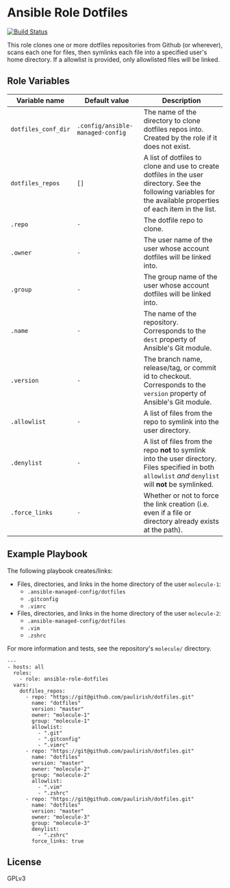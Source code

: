 # Ansible Role Dotfiles

[![Build Status](https://travis-ci.com/ctorgalson/ansible-role-ssl.svg?branch=master)](https://travis-ci.com/ctorgalson/ansible-role-dotfiles)

This role clones one or more dotfiles repositories from Github (or wherever), scans each one for files, then symlinks each file into a specified user's home directory. If a allowlist is provided, only allowlisted files will be linked.

## Role Variables

| Variable name       | Default value             | Description |
|---------------------|---------------------------|-------------|
| `dotfiles_conf_dir` | `.config/ansible-managed-config` | The name of the directory to clone dotfiles repos into. Created by the role if it does not exist. |
| `dotfiles_repos`    | `[]`                      | A list of dotfiles to clone and use to create dotfiles in the user directory. See the following variables for the available properties of each item in the list. |
| `.repo`             | `-`                       | The dotfile repo to clone. |
| `.owner`            | `-`                       | The user name of the user whose account dotfiles will be linked into. |
| `.group`            | `-`                       | The group name of the user whose account dotfiles will be linked into. |
| `.name`             | `-`                       | The name of the repository. Corresponds to the `dest` property of Ansible's Git module. |
| `.version`          | `-`                       | The branch name, release/tag, or commit id to checkout. Corresponds to the `version` property of Ansible's Git module. |
| `.allowlist`        | `-`                       | A list of files from the repo to symlink into the user directory. |
| `.denylist`         | `-`                       | A list of files from the repo **not** to symlink into the user directory. Files specified in both `allowlist` _and_ `denylist` will **not** be symlinked. |
| `.force_links`      | `-`                       | Whether or not to force the link creation (i.e. even if a file or directory already exists at the path). |

## Example Playbook

The following playbook creates/links:

- Files, directories, and links in the home directory of the user `molecule-1`:
  - `.ansible-managed-config/dotfiles`
  - `.gitconfig`
  - `.vimrc`
- Files, directories, and links in the home directory of the user `molecule-2`:
  - `.ansible-managed-config/dotfiles`
  - `.vim`
  - `.zshrc`

For more information and tests, see the repository's `molecule/` directory.

    ---
    - hosts: all
      roles:
        - role: ansible-role-dotfiles
      vars:
        dotfiles_repos:
          - repo: "https://git@github.com/paulirish/dotfiles.git"
            name: "dotfiles"
            version: "master"
            owner: "molecule-1"
            group: "molecule-1"
            allowlist:
              - ".git"
              - ".gitconfig"
              - ".vimrc"
          - repo: "https://git@github.com/paulirish/dotfiles.git"
            name: "dotfiles"
            version: "master"
            owner: "molecule-2"
            group: "molecule-2"
            allowlist:
              - ".vim"
              - ".zshrc"
          - repo: "https://git@github.com/paulirish/dotfiles.git"
            name: "dotfiles"
            version: "master"
            owner: "molecule-3"
            group: "molecule-3"
            denylist:
              - ".zshrc"
            force_links: true

## License

GPLv3
